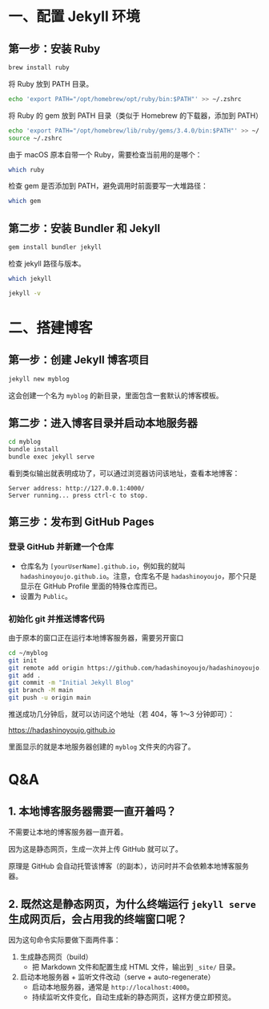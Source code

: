 # 一、配置 Jekyll 环境

## 第一步：安装 Ruby

```bash
brew install ruby
```

将 Ruby 放到 PATH 目录。

```bash
echo 'export PATH="/opt/homebrew/opt/ruby/bin:$PATH"' >> ~/.zshrc
```

将 Ruby 的 gem 放到 PATH 目录（类似于 Homebrew 的下载器，添加到 PATH）

```bash
echo 'export PATH="/opt/homebrew/lib/ruby/gems/3.4.0/bin:$PATH"' >> ~/.zshrc
source ~/.zshrc

```

由于 macOS 原本自带一个 Ruby，需要检查当前用的是哪个：

```bash
which ruby
```

检查 gem 是否添加到 PATH，避免调用时前面要写一大堆路径：

```bash
which gem
```



## 第二步：安装 Bundler 和 Jekyll

```bash
gem install bundler jekyll
```

检查 jekyll 路径与版本。

```bash
which jekyll
```

```bash
jekyll -v
```



# 二、搭建博客

## 第一步：创建 Jekyll 博客项目

```bash
jekyll new myblog
```

这会创建一个名为 `myblog` 的新目录，里面包含一套默认的博客模板。



## 第二步：进入博客目录并启动本地服务器

```bash
cd myblog
bundle install
bundle exec jekyll serve
```

看到类似输出就表明成功了，可以通过浏览器访问该地址，查看本地博客：

```
Server address: http://127.0.0.1:4000/
Server running... press ctrl-c to stop.
```



## 第三步：发布到 GitHub Pages

### 登录 GitHub 并新建一个仓库

- 仓库名为 `[yourUserName].github.io`，例如我的就叫 `hadashinoyoujo.github.io`。注意，仓库名不是 `hadashinoyoujo`，那个只是显示在 GitHub Profile 里面的特殊仓库而已。
- 设置为 `Public`。



### 初始化 git 并推送博客代码

由于原本的窗口正在运行本地博客服务器，需要另开窗口

```bash
cd ~/myblog
git init
git remote add origin https://github.com/hadashinoyoujo/hadashinoyoujo.github.io.git
git add .
git commit -m "Initial Jekyll Blog"
git branch -M main
git push -u origin main
```

推送成功几分钟后，就可以访问这个地址（若 404，等 1～3 分钟即可）：

https://hadashinoyoujo.github.io

里面显示的就是本地服务器创建的 `myblog` 文件夹的内容了。



# Q&A

## 1. 本地博客服务器需要一直开着吗？

不需要让本地的博客服务器一直开着。

因为这是静态网页，生成一次并上传 GitHub 就可以了。

原理是 GitHub 会自动托管该博客（的副本），访问时并不会依赖本地博客服务器。

## 2. 既然这是静态网页，为什么终端运行 `jekyll serve` 生成网页后，会占用我的终端窗口呢？

因为这句命令实际要做下面两件事：

1. 生成静态网页（build）
   - 把 Markdown 文件和配置生成 HTML 文件，输出到 `_site/` 目录。
2. 启动本地服务器 + 监听文件改动（serve + auto-regenerate）
   - 启动本地服务器，通常是 `http://localhost:4000`。
   - 持续监听文件变化，自动生成新的静态网页，这样方便立即预览。





